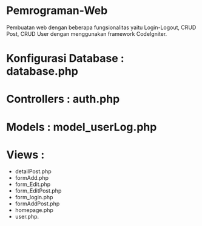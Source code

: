 # Pemrograman-Web
Pembuatan web dengan beberapa fungsionalitas yaitu Login-Logout, CRUD Post, CRUD User dengan menggunakan framework CodeIgniter.
# Konfigurasi Database : database.php
# Controllers : auth.php
# Models : model_userLog.php
# Views :
- detailPost.php
- formAdd.php
- form_Edit.php
- form_EditPost.php
- form_login.php
- formAddPost.php
- homepage.php
- user.php.
